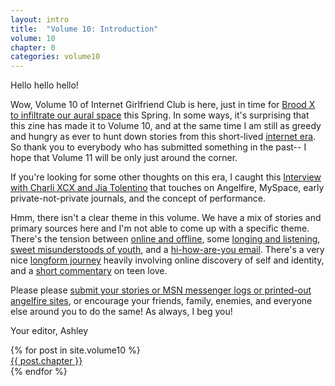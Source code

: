 ```yaml
---
layout: intro
title:  "Volume 10: Introduction"
volume: 10
chapter: 0
categories: volume10
---
```


Hello hello hello!

Wow, Volume 10 of Internet Girlfriend Club is here, just in time for [Brood X to infiltrate our aural space](https://en.wikipedia.org/wiki/Brood_X) this Spring. In some ways, it's surprising that this zine has made it to Volume 10, and at the same time I am still as greedy and hungry as ever to hunt down stories from this short-lived [internet era](https://www.youtube.com/watch?v=A1L2xODZSI4). So thank you to everybody who has submitted something in the past-- I hope that Volume 11 will be only just around the corner.

If you're looking for some other thoughts on this era, I caught this [Interview with Charli XCX and Jia Tolentino](https://www.dazeddigital.com/life-culture/article/52535/1/listen-to-a-future-world-podcast-with-jia-tolentino-and-charli-xcx-social-media) that touches on Angelfire, MySpace, early private-not-private journals, and the concept of performance.

Hmm, there isn't a clear theme in this volume. We have a mix of stories and primary sources here and I'm not able to come up with a specific theme. There's the tension between [online and offline](/volume10/1.html), some [longing and listening](/volume10/4.html), [sweet misunderstoods of youth](/volume10/3.html), and a [hi-how-are-you email](/volume10/6.html). There's a very nice [longform journey](/volume10/5.html) heavily involving online discovery of self and identity, and a [short commentary](/volume10/2.html) on teen love.

Please please [submit your stories or MSN messenger logs or printed-out angelfire sites](/cfp), or encourage your friends, family, enemies, and everyone else around you to do the same! As always, I beg you!

Your editor, Ashley

<div class="showcase center">
  {% for post in site.volume10 %}
    <div class="showcase-item"><a href="{{ post.url }}">{{ post.chapter }}</a></div>
  {% endfor %}
</div>

